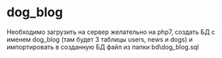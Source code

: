# dog_blog
Необходимо загрузить на сервер желательно на php7, создать БД с именем dog_blog (там будет 3 таблицы users, news и dogs) и импортировать в созданную БД файл из папки bd\dog_blog.sql
